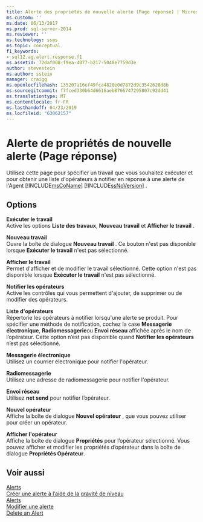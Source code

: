 ```yaml
---
title: Alerte des propriétés de nouvelle alerte (Page réponse) | Microsoft Docs
ms.custom: ''
ms.date: 06/13/2017
ms.prod: sql-server-2014
ms.reviewer: ''
ms.technology: ssms
ms.topic: conceptual
f1_keywords:
- sql12.ag.alert.response.f1
ms.assetid: 72daf008-f9ea-4077-b217-5048e7759d3e
author: stevestein
ms.author: sstein
manager: craigg
ms.openlocfilehash: 135207a16ef49fca4820e0d7872d9c3542628d8b
ms.sourcegitcommit: f7fced330b64d6616aeb8766747295807c92dd41
ms.translationtype: MT
ms.contentlocale: fr-FR
ms.lasthandoff: 04/23/2019
ms.locfileid: "63062157"
---
```

# <a name="alert-properties-new-alert-response-page"></a>Alerte de propriétés de nouvelle alerte (Page réponse)
  Utilisez cette page pour spécifier un travail que vous souhaitez exécuter et pour obtenir une liste d'opérateurs à notifier en réponse à une alerte de l'Agent [!INCLUDE[msCoName](../../includes/msconame-md.md)] [!INCLUDE[ssNoVersion](../../includes/ssnoversion-md.md)] .  
  
## <a name="options"></a>Options  
 **Exécuter le travail**  
 Active les options **Liste des travaux**, **Nouveau travail** et **Afficher le travail** .  
  
 **Nouveau travail**  
 Ouvre la boîte de dialogue **Nouveau travail** . Ce bouton n'est pas disponible lorsque **Exécuter le travail** n'est pas sélectionné.  
  
 **Afficher le travail**  
 Permet d'afficher et de modifier le travail sélectionné. Cette option n'est pas disponible lorsque **Exécuter le travail** n'est pas sélectionné.  
  
 **Notifier les opérateurs**  
 Active les contrôles qui vous permettent d'ajouter, de supprimer ou de modifier des opérateurs.  
  
 **Liste d'opérateurs**  
 Répertorie les opérateurs à notifier lorsqu'une alerte se produit. Pour spécifier une méthode de notification, cochez la case **Messagerie électronique**, **Radiomessagerie**ou **Envoi réseau** affichée après le nom de l’opérateur. Cette option n’est pas disponible quand **Notifier les opérateurs** n’est pas sélectionné.  
  
 **Messagerie électronique**  
 Utilisez un courrier électronique pour notifier l'opérateur.  
  
 **Radiomessagerie**  
 Utilisez une adresse de radiomessagerie pour notifier l'opérateur.  
  
 **Envoi réseau**  
 Utilisez **net send** pour notifier l’opérateur.  
  
 **Nouvel opérateur**  
 Affiche la boîte de dialogue **Nouvel opérateur** , que vous pouvez utiliser pour créer un opérateur.  
  
 **Afficher l'opérateur**  
 Affiche la boîte de dialogue **Propriétés** pour l’opérateur sélectionné. Vous pouvez afficher et modifier les propriétés d’opérateur dans la boîte de dialogue **Propriétés Opérateur**.  
  
## <a name="see-also"></a>Voir aussi  
 [Alerts](alerts.md)   
 [Créer une alerte à l’aide de la gravité de niveau](create-an-alert-using-severity-level.md)   
 [Alerts](alerts.md)   
 [Modifier une alerte](edit-an-alert.md)   
 [Delete an Alert](delete-an-alert.md)  
  
  

